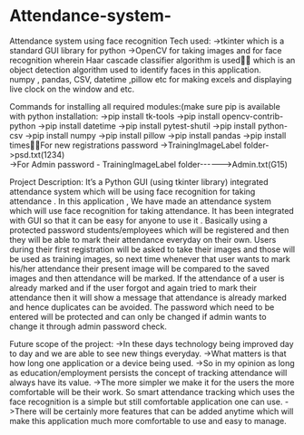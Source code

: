 # Attendance-system-
Attendance system using face recognition
Tech used:
->tkinter which is a standard GUI library for python
->OpenCV for taking images and for face recognition	wherein Haar cascade  classifier algorithm  is used	which is an object detection algorithm used to identify faces in this application.     
numpy , pandas, CSV, datetime ,pillow etc for making excels and displaying live clock on the window and etc.


Commands for installing all required modules:(make sure pip is available with python installation:
->pip install tk-tools
->pip install opencv-contrib-python
->pip install datetime
->pip install pytest-shutil
->pip install python-csv
->pip install numpy
->pip install pillow
->pip install pandas
->pip install timesFor new registrations password 
->TrainingImageLabel folder->psd.txt(1234)                                                                    
->For Admin password - TrainingImageLabel folder------>Admin.txt(G15)

Project Description:
It’s a Python GUI (using tkinter library) integrated attendance system which  will be using face recognition for taking attendance . In this application , We have made an attendance system which will use face recognition for taking attendance. It has been integrated with GUI so that it can be easy for anyone to use it . 
Basically using a protected password students/employees which will be registered and then they will be able to mark their attendance everyday on their own.
Users during their first registration will be asked to take their images and those will be used as training images, so next time whenever that user wants to mark his/her attendance their present image will be compared to the saved images and then attendance will be marked.
If the attendance of a user is already marked and if the user forgot and again tried to mark their attendance then it will show a message that attendance is already marked and hence duplicates can be avoided.
The password which need to be entered will be protected and can only be changed if admin wants to change it through admin password check.


Future scope of the project:
->In these days technology being improved day to day and we are able to see new things everyday. 
->What matters is that how long one application or a device being used.
->So in my opinion as long as education/employment persists the concept of tracking attendance will always have its value.
->The more simpler we make it for the users the more comfortable will be their work. So smart attendance tracking which uses the face recognition is a simple but still comfortable application one can use.
->There will be certainly more features that can be added anytime which will make this application much more comfortable to use and easy to manage.




